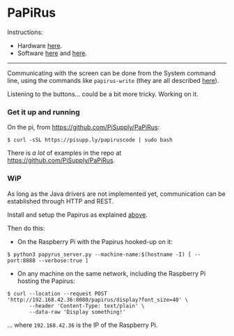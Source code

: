 # PaPiRus

Instructions:
 - Hardware [here](https://www.pi-supply.com/make/papirus-assembly-tips-and-gotchas/).
 - Software [here](https://github.com/repaper/gratis) and [here](https://github.com/PiSupply/PaPiRus).
 
---

Communicating with the screen can be done from the System command line, using the commands like `papirus-write`
(they are all described [here](https://github.com/PiSupply/PaPiRus#command-line)).

Listening to the buttons... could be a bit more tricky. Working on it.

### Get it up and running
On the pi, from <https://github.com/PiSupply/PaPiRus>:
```
$ curl -sSL https://pisupp.ly/papiruscode | sudo bash
```

There is *a lot* of examples in the repo at <https://github.com/PiSupply/PaPiRus>.

### WiP
As long as the Java drivers are not implemented yet, communication can be established through HTTP and REST.

Install and setup the Papirus as explained [above](https://github.com/PiSupply/PaPiRus).
 
Then do this:
- On the Raspberry Pi with the Papirus hooked-up on it:
```
$ python3 papyrus_server.py --machine-name:$(hostname -I) [ --port:8888 --verbose:true ]
```
- On any machine on the same network, including the Raspberry Pi hosting the Papirus:
```
$ curl --location --request POST 'http://192.168.42.36:8080/papirus/display?font_size=40' \
       --header 'Content-Type: text/plain' \
       --data-raw 'Display something!'
```
... where `192.168.42.36` is the IP of the Raspberry Pi.

